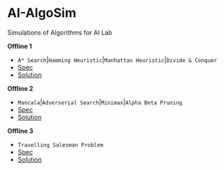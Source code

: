 # AI-AlgoSim
Simulations of Algorithms for AI Lab

**Offline 1**
* `A* Search`|`Hamming Heuristic`|`Manhattan Heuristic`|`Divide & Conquer`
* [Spec](/Spec/Assignment_1_N_Puzzle_description.pdf)
* [Solution](/Offlines/N%20Puzzle/)

**Offline 2**
* `Mancala`|`Adverserial Search`|`Minimax`|`Alpha Beta Pruning`
* [Spec](/Spec/Assignment-2-Adversarial-Search.pdf)
* [Solution](/Offlines/Mancala/)

**Offline 3**
* `Travelling Salesman Problem`
* [Spec](/Spec/Assignment-3-TSP.pdf)
* [Solution](/Offlines/TSP/)